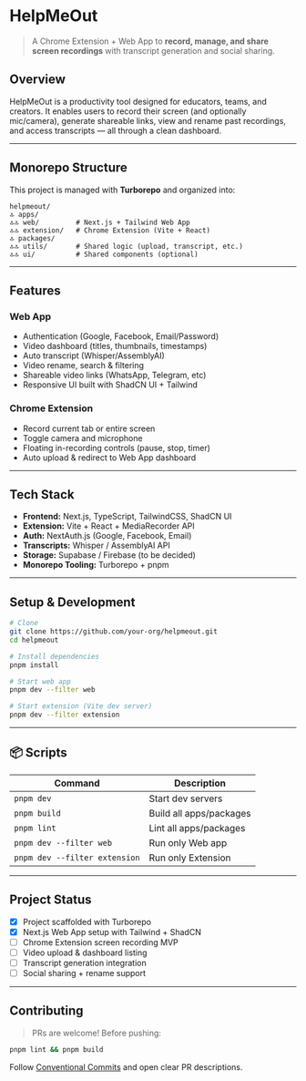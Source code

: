 #  HelpMeOut

> A Chrome Extension + Web App to **record, manage, and share screen recordings** with transcript generation and social sharing.

##  Overview

HelpMeOut is a productivity tool designed for educators, teams, and creators. It enables users to record their screen (and optionally mic/camera), generate shareable links, view and rename past recordings, and access transcripts — all through a clean dashboard.

---

##  Monorepo Structure

This project is managed with **Turborepo** and organized into:

```
helpmeout/
🔝 apps/
🔝🔝 web/         # Next.js + Tailwind Web App
🔝🔝 extension/   # Chrome Extension (Vite + React)
🔝 packages/
🔝🔝 utils/       # Shared logic (upload, transcript, etc.)
🔝🔝 ui/          # Shared components (optional)
```

---

##  Features

###  Web App

*  Authentication (Google, Facebook, Email/Password)
*  Video dashboard (titles, thumbnails, timestamps)
*  Auto transcript (Whisper/AssemblyAI)
*  Video rename, search & filtering
*  Shareable video links (WhatsApp, Telegram, etc)
*  Responsive UI built with ShadCN UI + Tailwind

###  Chrome Extension

*  Record current tab or entire screen
*  Toggle camera and microphone
*  Floating in-recording controls (pause, stop, timer)
*  Auto upload & redirect to Web App dashboard

---

##  Tech Stack

* **Frontend:** Next.js, TypeScript, TailwindCSS, ShadCN UI
* **Extension:** Vite + React + MediaRecorder API
* **Auth:** NextAuth.js (Google, Facebook, Email)
* **Transcripts:** Whisper / AssemblyAI API
* **Storage:** Supabase / Firebase (to be decided)
* **Monorepo Tooling:** Turborepo + pnpm

---

##  Setup & Development

```bash
# Clone
git clone https://github.com/your-org/helpmeout.git
cd helpmeout

# Install dependencies
pnpm install

# Start web app
pnpm dev --filter web

# Start extension (Vite dev server)
pnpm dev --filter extension
```

---

## 📦 Scripts

| Command                       | Description             |
| ----------------------------- | ----------------------- |
| `pnpm dev`                    | Start dev servers       |
| `pnpm build`                  | Build all apps/packages |
| `pnpm lint`                   | Lint all apps/packages  |
| `pnpm dev --filter web`       | Run only Web app        |
| `pnpm dev --filter extension` | Run only Extension      |

---

##  Project Status

* [x] Project scaffolded with Turborepo
* [x] Next.js Web App setup with Tailwind + ShadCN
* [ ] Chrome Extension screen recording MVP
* [ ] Video upload & dashboard listing
* [ ] Transcript generation integration
* [ ] Social sharing + rename support

---

##  Contributing

> PRs are welcome! Before pushing:

```bash
pnpm lint && pnpm build
```

Follow [Conventional Commits](https://www.conventionalcommits.org/) and open clear PR descriptions.




